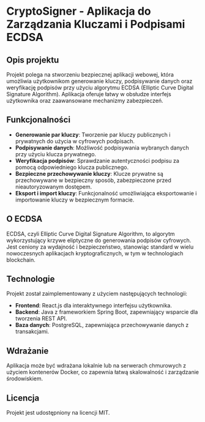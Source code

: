 # CryptoSigner - Aplikacja do Zarządzania Kluczami i Podpisami ECDSA

## Opis projektu
Projekt polega na stworzeniu bezpiecznej aplikacji webowej, która umożliwia użytkownikom generowanie kluczy, podpisywanie danych oraz weryfikację podpisów przy użyciu algorytmu ECDSA (Elliptic Curve Digital Signature Algorithm). Aplikacja oferuje łatwy w obsłudze interfejs użytkownika oraz zaawansowane mechanizmy zabezpieczeń.

## Funkcjonalności
- **Generowanie par kluczy**: Tworzenie par kluczy publicznych i prywatnych do użycia w cyfrowych podpisach.
- **Podpisywanie danych**: Możliwość podpisywania wybranych danych przy użyciu klucza prywatnego.
- **Weryfikacja podpisów**: Sprawdzanie autentyczności podpisu za pomocą odpowiedniego klucza publicznego.
- **Bezpieczne przechowywanie kluczy**: Klucze prywatne są przechowywane w bezpieczny sposób, zabezpieczone przed nieautoryzowanym dostępem.
- **Eksport i import kluczy**: Funkcjonalność umożliwiająca eksportowanie i importowanie kluczy w bezpiecznym formacie.

## O ECDSA
ECDSA, czyli Elliptic Curve Digital Signature Algorithm, to algorytm wykorzystujący krzywe eliptyczne do generowania podpisów cyfrowych. Jest ceniony za wydajność i bezpieczeństwo, stanowiąc standard w wielu nowoczesnych aplikacjach kryptograficznych, w tym w technologiach blockchain.

## Technologie
Projekt został zaimplementowany z użyciem następujących technologii:
- **Frontend**: React.js dla interaktywnego interfejsu użytkownika.
- **Backend**: Java z frameworkiem Spring Boot, zapewniający wsparcie dla tworzenia REST API.
- **Baza danych**: PostgreSQL, zapewniająca przechowywanie danych z transakcjami.

## Wdrażanie
Aplikacja może być wdrażana lokalnie lub na serwerach chmurowych z użyciem kontenerów Docker, co zapewnia łatwą skalowalność i zarządzanie środowiskiem.

## Licencja
Projekt jest udostępniony na licencji MIT.

